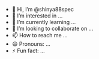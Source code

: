 - 👋 Hi, I’m @shinya88spec
- 👀 I’m interested in ...
- 🌱 I’m currently learning ...
- 💞️ I’m looking to collaborate on ...
- 📫 How to reach me ...
- 😄 Pronouns: ...
- ⚡ Fun fact: ...

<!---
shinya88spec/shinya88spec is a ✨ special ✨ repository because its `README.md` (this file) appears on your GitHub profile.
You can click the Preview link to take a look at your changes.
--->
